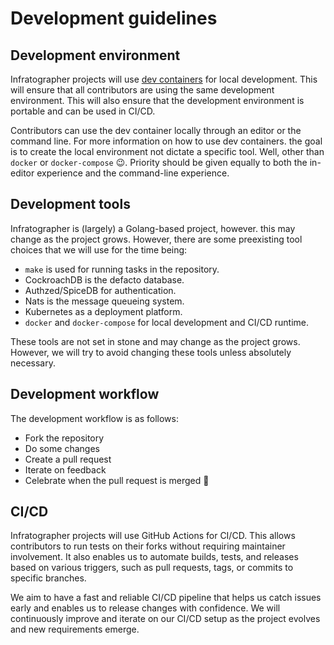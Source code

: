 # Development guidelines

## Development environment

Infratographer projects will use [dev containers](https://containers.dev) for local development. This will ensure that all contributors are using the same development environment. This will also ensure that the development environment is portable and can be used in CI/CD.

Contributors can use the dev container locally through an editor or the command line. For more information on how to use dev containers. the goal is to create the local environment not dictate a specific tool. Well, other than `docker` or `docker-compose` :wink:. Priority should be given equally to both the in-editor experience and the command-line experience.

## Development tools

Infratographer is (largely) a Golang-based project, however. this may change as the project grows. However, there are some preexisting tool choices that we will use for the time being:

* `make` is used for running tasks in the repository.
* CockroachDB is the defacto database.
* Authzed/SpiceDB for authentication.
* Nats is the message queueing system.
* Kubernetes as a deployment platform.
* `docker` and `docker-compose` for local development and CI/CD runtime.


These tools are not set in stone and may change as the project grows. However, we will try to avoid changing these tools unless absolutely necessary.

## Development workflow

The development workflow is as follows:

* Fork the repository
* Do some changes
* Create a pull request
* Iterate on feedback
* Celebrate when the pull request is merged :tada:

## CI/CD

Infratographer projects will use GitHub Actions for CI/CD. This allows contributors to run tests on their forks without requiring maintainer involvement. It also enables us to automate builds, tests, and releases based on various triggers, such as pull requests, tags, or commits to specific branches.

We aim to have a fast and reliable CI/CD pipeline that helps us catch issues early and enables us to release changes with confidence. We will continuously improve and iterate on our CI/CD setup as the project evolves and new requirements emerge.
